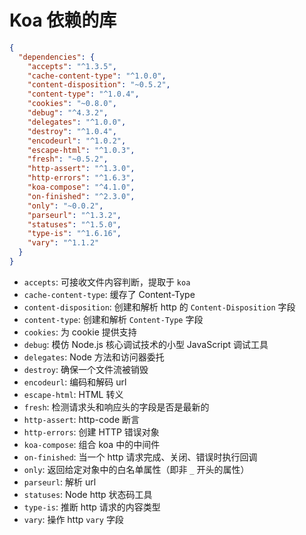 # Koa 依赖的库

```json
{
  "dependencies": {
    "accepts": "^1.3.5",
    "cache-content-type": "^1.0.0",
    "content-disposition": "~0.5.2",
    "content-type": "^1.0.4",
    "cookies": "~0.8.0",
    "debug": "^4.3.2",
    "delegates": "^1.0.0",
    "destroy": "^1.0.4",
    "encodeurl": "^1.0.2",
    "escape-html": "^1.0.3",
    "fresh": "~0.5.2",
    "http-assert": "^1.3.0",
    "http-errors": "^1.6.3",
    "koa-compose": "^4.1.0",
    "on-finished": "^2.3.0",
    "only": "~0.0.2",
    "parseurl": "^1.3.2",
    "statuses": "^1.5.0",
    "type-is": "^1.6.16",
    "vary": "^1.1.2"
  }
}
```

- `accepts`: 可接收文件内容判断，提取于 `koa`
- `cache-content-type`: 缓存了 Content-Type
- `content-disposition`: 创建和解析 http 的 `Content-Disposition` 字段
- `content-type`: 创建和解析 `Content-Type` 字段
- `cookies`: 为 cookie 提供支持
- `debug`: 模仿 Node.js 核心调试技术的小型 JavaScript 调试工具
- `delegates`: Node 方法和访问器委托
- `destroy`: 确保一个文件流被销毁
- `encodeurl`: 编码和解码 url
- `escape-html`: HTML 转义
- `fresh`: 检测请求头和响应头的字段是否是最新的
- `http-assert`: http-code 断言
- `http-errors`: 创建 HTTP 错误对象
- `koa-compose`: 组合 koa 中的中间件
- `on-finished`: 当一个 http 请求完成、关闭、错误时执行回调
- `only`: 返回给定对象中的白名单属性（即非 `_` 开头的属性）
- `parseurl`: 解析 url
- `statuses`: Node http 状态码工具
- `type-is`: 推断 http 请求的内容类型
- `vary`: 操作 http `vary` 字段